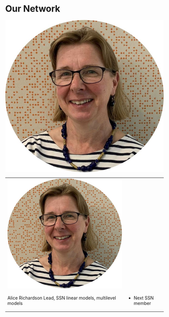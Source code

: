 # Our Network

![Alice](assets/images/Alice.png)

<table border="0">
 <tr>
    <td><img src="assets/images/Alice.png" alt="Alice"></td>
    <td><h2></h2></td>
 </tr>
 <tr>
    <td>
     Alice Richardson
     Lead, SSN
     linear models, multilevel models
    </td>
    <td>
        <ul>
            <li>Next SSN member</li>
        </ul>
    </td>
 </tr>
</table>
